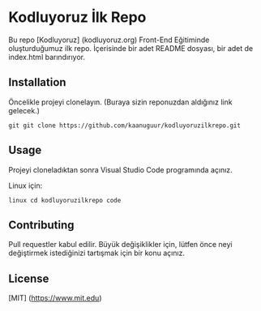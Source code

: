 # Kodluyoruz İlk Repo

Bu repo [Kodluyoruz] (kodluyoruz.org) Front-End Eğitiminde oluşturduğumuz ilk repo. İçerisinde bir adet README dosyası, bir adet de index.html barındırıyor.

## Installation

Öncelikle projeyi clonelayın. (Buraya sizin reponuzdan aldığınız link gelecek.)

`git
git clone https://github.com/kaanuguur/kodluyoruzilkrepo.git
`

## Usage

Projeyi cloneladıktan sonra Visual Studio Code programında açınız.

Linux için:

`linux
cd kodluyoruzilkrepo
code
`

## Contributing 

Pull requestler kabul edilir. Büyük değişiklikler için, lütfen önce neyi değiştirmek istediğinizi tartışmak için bir konu açınız.

## License

[MIT] (https://www.mit.edu)
